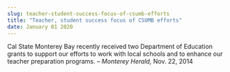 ```yaml
---
slug: teacher-student-success-focus-of-csumb-efforts
title: "Teacher, student success focus of CSUMB efforts"
date: January 01 2020
---
```


<p>Cal State Monterey Bay recently received two Department of Education grants to support our efforts to work with local schools and to enhance our teacher preparation programs. – <em>Monterey Herald,</em> Nov. 22, 2014
</p>
